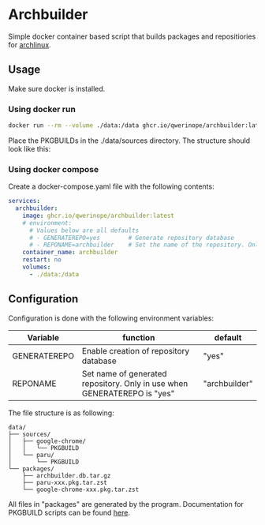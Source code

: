 # Archbuilder

Simple docker container based script that builds packages and repositiories for [archlinux](https://archlinux.org).

## Usage

Make sure docker is installed.  

### Using docker run

```sh
docker run --rm --volume ./data:/data ghcr.io/qwerinope/archbuilder:latest
```

Place the PKGBUILDs in the ./data/sources directory.
The structure should look like this:

### Using docker compose

Create a docker-compose.yaml file with the following contents:

```yaml
services:
  archbuilder:
    image: ghcr.io/qwerinope/archbuilder:latest
    # environment:
      # Values below are all defaults
      # - GENERATEREPO=yes        # Generate repository database
      # - REPONAME=archbuilder    # Set the name of the repository. Only used if GENERATEREPO is set to yes
    container_name: archbuilder
    restart: no
    volumes:
      - ./data:/data
```

## Configuration

Configuration is done with the following environment variables:

Variable|function|default
---|---|---
GENERATEREPO|Enable creation of repository database|"yes"
REPONAME|Set name of generated repository. Only in use when GENERATEREPO is "yes"|"archbuilder"

The file structure is as following:

```text
data/
├── sources/
│   ├── google-chrome/
│   │   └── PKGBUILD
│   └── paru/
│       └── PKGBUILD
└── packages/
    ├── archbuilder.db.tar.gz
    ├── paru-xxx.pkg.tar.zst
    └── google-chrome-xxx.pkg.tar.zst
```

All files in "packages" are generated by the program.
Documentation for PKGBUILD scripts can be found [here](https://wiki.archlinux.org/title/PKGBUILD).
